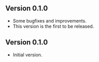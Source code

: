 ## Version 0.1.0
- Some bugfixes and improvements.
- This version is the first to be released.

## Version 0.1.0
- Initial version.